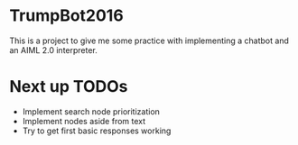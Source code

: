 # TrumpBot2016

This is a project to give me some practice with implementing a chatbot 
and an AIML 2.0 interpreter.

# Next up TODOs

- Implement search node prioritization
- Implement nodes aside from text
- Try to get first basic responses working

